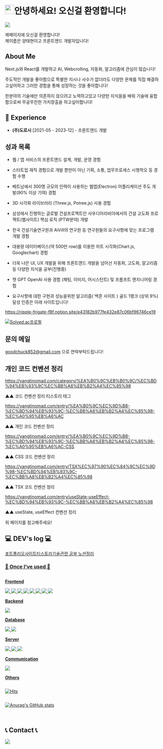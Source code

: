 <h1><img src="https://emojis.slackmojis.com/emojis/images/1531849430/4246/blob-sunglasses.gif?1531849430" width="30"/>안녕하세요! 오신걸 환영합니다!</h1>
<a href="https://github.com/devxb/gitanimals">
  <img src="https://render.gitanimals.org/farms/goodchuck"/>
</a>
<p>제페이지에 오신걸 환영합니다!</br> 제이름은 양태현이고 프론트엔드 개발자입니다!</p>

## About Me
Next.js와 React를 개발하고
AI, Webcrolling, 자동화, 알고리즘에 관심이 많습니다!

<p>주도적인 개발을 좋아함으로 특별한 지시나 사수가 없더라도 다양한 문제를 직접 해결하고싶어하고 그러한 경험을 통해 성장하는 것을 좋아합니다!</p>
<p>한분야의 기술에만 의존하지 않으려고 노력하고있고 다양한 지식을을 배워 기술에 융합함으로써 무궁무진한 가치창출을 하고싶어합니다!</p>

## 💼 Experience
- **(주)도로시** [2021-05 - 2023-12] - 프론트엔드 개발

## 성과 목록
- 웹 / 앱 서비스의 프론트엔드 설계, 개발, 운영 경험

- 스타트업 재직 경험으로 개발 뿐만이 아닌 기획, 소통, 업무프로세스 시행착오 등 경험 수행

- 베트남에서 300명 규모의 인력이 사용하는 웹앱(Electron) 어플리케이션 주도 개발(90% 이상 기여) 경험

- 3D 시각화 라이브러리 (Three.js, Potree.js) 사용 경험

- 삼성에서 진행하는 글로벌 건설프로젝트인 사우디아라비아에서의 건설 고도화 프로젝트(웹사이트) 핵심 로직 (PTW분야) 개발

- 한국 건설기술연구원과 AiVill의 연구원 등 연구원들의 요구사항에 맞는 프로그램 개발 경험

- 대용량 데이터베이스(약 500만 row)를 이용한 차트 시각화(Chart.js, Googlechart) 경험

- 더욱 나은 UI, UX 개발을 위해 프론트엔드 개발을 넘어선 자동화, 고도화, 알고리즘 등 다양한 지식을 공부(진행중)

- 챗 GPT OpenAI 사용 경험 (채팅, 이미지, 어시스턴트) 및 프롬프트 엔지니어링 경험

- 요구사항에 대한 구현과 성능을위한 알고리즘( 백준 사이트 ) 골드 1랭크 (상위 9%) 달성 인증은 아래 사이트입니다!

https://ripple-frigate-f8f.notion.site/e43182b977fe432e87c06bf96746ce19

[![Solved.ac프로필](http://mazassumnida.wtf/api/generate_badge?boj=y502100)](https://solved.ac/y502100)

## 문의 메일
goodchuck852@gmail.com 으로 연락부탁드립니다!

## 개인 코드 컨벤션 정리

https://yangtinomad.com/category/%EA%B0%9C%EB%B0%9C/%EC%BD%94%EB%93%9C%EC%BB%A8%EB%B2%A4%EC%85%98

▲▲ 코드 컨벤션 정리 티스토리 태그

https://yangtinomad.com/entry/%EA%B0%9C%EC%9D%B8-%EC%BD%94%EB%93%9C-%EC%BB%A8%EB%B2%A4%EC%85%98-%EC%A0%95%EB%A6%AC

▲▲ 개인 코드 컨벤션 정리

https://yangtinomad.com/entry/%EA%B0%9C%EC%9D%B8-%EC%BD%94%EB%93%9C-%EC%BB%A8%EB%B2%A4%EC%85%98-%EC%A0%95%EB%A6%AC-CSS

▲▲ CSS 코드 컨벤션 정리

https://yangtinomad.com/entry/TSX%EC%97%90%EC%84%9C%EC%9D%98-%EC%BD%94%EB%93%9C-%EC%BB%A8%EB%B2%A4%EC%85%98

▲▲ TSX 코드 컨벤션 정리

https://yangtinomad.com/entry/useState-useEffect-%EC%BD%94%EB%93%9C-%EC%BB%A8%EB%B2%A4%EC%85%98

▲▲ useState, useEffect 컨벤션 정리


위 페이지를 참고해주세요!

## 💻 DEV's log 💻
<div style="display:flex; flex-direction:row;">
        <a href="https://goodchuck.github.io/YangTi-PortFolio/">포트폴리오사이트</a>
        <br>
        <a href="https://yangtinomad.com/">티스토리
        <br>
        <a href="https://ripple-frigate-f8f.notion.site/Skills-78f0b8ca2217494ba83b17e8333cdc55?pvs=4">기술관련 공부 노션정리
</div>



### 🔨 Once I've used 🔨
<div style="display:flex; flex-direction:column; align-items:flex-start;">
        <!-- Frontend -->
    <p><strong>Frontend</strong></p>
    <div>
        <img src="https://img.shields.io/badge/html5-E34F26?style=flat-square&logo=html5&logoColor=white"> 
        <img src="https://img.shields.io/badge/css-1572B6?style=flat-square&logo=css3&logoColor=white"> 
        <img src="https://img.shields.io/badge/javascript-F7DF1E?style=flat-square&logo=javascript&logoColor=black">
        <img src="https://img.shields.io/badge/bootstrap-7952B3?style=flat-square&logo=bootstrap&logoColor=white">
        <img src="https://img.shields.io/badge/React-61DAFB?style=flat-square&logo=react&logoColor=black">
        <img src="https://img.shields.io/badge/JQuery-0769AD?style=flat-square&logo=jquery&logoColor=white">
        <img src="https://img.shields.io/badge/Ajax-00758F?style=flat-square&logo=ajax&logoColor=white">
        <img src="https://img.shields.io/badge/TypeScript-3178C6?style=flat-square&logo=typescript&logoColor=white">
    </div>
        <!-- Backend -->
    <p><strong>Backend</strong></p>
    <div>
        <img src="https://img.shields.io/badge/Java-007396?style=for-the-badge&logo=Java&logoColor=white"> 
        <!--         <img src="https://img.shields.io/badge/Spring Boot-6DB33F?style=for-the-badge&logo=spring boot&logoColor=white">  -->
    </div>
    <!-- Database -->
    <p><strong>Database</strong></p>
    <div>
        <img src="https://img.shields.io/badge/oracle-F80000?style=for-the-badge&logo=oracle&logoColor=white"> 
        <img src="https://img.shields.io/badge/mysql-4479A1?style=for-the-badge&logo=mysql&logoColor=white"> 
        <!--         <img src="https://img.shields.io/badge/firebase-FFCA28?style=for-the-badge&logo=firebase&logoColor=white"> -->
    </div>
    <!-- Server -->
    <p><strong>Server</strong></p>
    <div>
        <img src="https://img.shields.io/badge/linux-FCC624?style=for-the-badge&logo=linux&logoColor=black"> 
        <img src="https://img.shields.io/badge/apache tomcat-F8DC75?style=for-the-badge&logo=apachetomcat&logoColor=black">
        <img src="https://img.shields.io/badge/Amazon AWS-232F3E?style=for-the-badge&logo=amazon aws&logoColor=white"> 
    </div>
            <!-- Communication -->
    <p><strong>Communication</strong></p>
    <div>
        <img src="https://img.shields.io/badge/Figma-F24E1E?style=flat-square&logo=figma&logoColor=white">
    </div>
    <!-- Others -->
    <p><strong>Others</strong></p>
    <div>
<!--         <img src="https://img.shields.io/badge/Kotlin-7F52FF?style=flat-square&logo=kotlin&logoColor=white"> -->
<!--         <img src="https://img.shields.io/badge/Andoid Studio-3DDC84?style=flat-square&logo=android studio&logoColor=white"> -->
<!--         <img src="https://img.shields.io/badge/python-3776AB?style=flat-square&logo=python&logoColor=white">  -->
</div>

[![Hits](https://hits.seeyoufarm.com/api/count/incr/badge.svg?url=https%3A%2F%2Fgithub.com%2Fgoodchuck%2Fhit-counter&count_bg=%2379C83D&title_bg=%23555555&icon=&icon_color=%23E7E7E7&title=hits&edge_flat=false)](https://hits.seeyoufarm.com)
<br>

[![Anurag's GitHub stats](https://github-readme-stats.vercel.app/api?username=goodchuck&count_private=true&show_icons=true)](https://github.com/anuraghazra/github-readme-stats)

<div align="left">


<br>


## 📞 Contact 📞
<div style="display:flex; flex-direction:row;">
    <a href="mailto:goodchuck852@gmail.com">
        <img src="https://img.shields.io/badge/Gmail-EA4335?style=for-the-badge&logo=Gmail&logoColor=white"> 
    </a>
</div>
<br>
    


<!--
**goodchuck/goodchuck** is a ✨ _special_ ✨ repository because its `README.md` (this file) appears on your GitHub profile.

Here are some ideas to get you started:

- 🔭 I’m currently working on ...
- 🌱 I’m currently learning ...
- 👯 I’m looking to collaborate on ...
- 🤔 I’m looking for help with ...
- 💬 Ask me about ...
- 📫 How to reach me: ...
- 😄 Pronouns: ...
- ⚡ Fun fact: ...
-->
